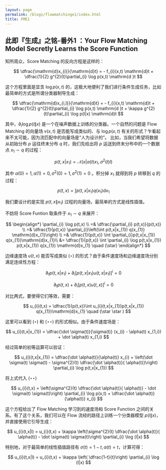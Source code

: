 ```yaml
---
layout: page
permalink: /blogs/flowmatchinge1/index.html
title: FME1
---
```


## 此即『生成』之铭-番外1 ：Your Flow Matching Model Secretly Learns the Score Function


知所周众，Score Matching 的反向方程是这样的：

$$
\dfrac{\mathrm{d}x_{i}}{\mathrm{d}t} = - f_{i}(x,t)  \mathrm{d}t +  \dfrac{1}{2} g^{2}(t)\partial_{i} \log p(x,t) \mathrm{d }t 
$$

这个方程里面是显含 $\log p(x,t)$ 的，这极大地便利了我们进行条件生成任务，比如最简单的方式是所谓分类器制导生成：

$$
\dfrac{\mathrm{d}x_{i,l}}{\mathrm{d}t} = - f_{i}(x,t)  \mathrm{d}t +  \dfrac{1}{2} g^{2}(t)\partial_{i} \log p(x,t) \mathrm{d }t  + \kappa g^{2}(t)\partial_{i} \log p(l|x) \mathrm{d}t
$$

其中，$\partial_{i} \log p(l\|x)$ 是一个在噪声数据上训练的分类器。一个自然的问题是 Flow Matching 的向量场 $v(x,t)$ 是否能写成类似的、与 $\log p(x,t)$ 有关的形式？乍看起来不太可能，因为流匹配中的向量场是“人为设计的”。 比如，当我们希望将数据从初始分布 $p$ 运往终末分布 $q$ 时，我们先给出将 $p$ 运送到终末分布中的一个数据点 $x_{1} \sim q$ 的过程：

$$
p(t,x|x_{1}) = \mathcal{N}(x|\alpha(t) x_{1} , \sigma^{2}(t) I)
$$

其中 $\alpha (0)=1,\alpha (1)=0,\sigma^{2} (0)=1,\sigma^{2} (1)=0$ 。积分掉 $x_{1}$ 就得到将 $p$ 转移到 $q$ 的过程：

$$
p(t,x) = \int p(t,x|x_{1})q(x_{1})  \mathrm{d}x_{1}
$$

我们要设计的是实现 $p(t,x\|x_{1})$ 过程的向量场，最简单的方式是线性插值。

不妨将 Score Funtion 取条件于 $x_{1} \sim q$ 来展开：

$$
\begin{align*}
\partial_{i} \log  p(t,x) \\
=& \dfrac{\partial_{i} p(t,x)}{p(t,x)} \\
=& \dfrac{1}{p(t,x)} \partial_{i}\left(\int p(t,x|x_{1}) q(x_{1}) \mathrm{d}x_{1}\right) \\
=& \dfrac{1}{p(t,x)} \int \partial_{i}p(t,x|x_{1}) q(x_{1})\mathrm{d}x_{1}\\
&= \dfrac{1}{p(t,x)} \int \partial_{i} \log  p(t,x|x_{1})  p(t,x|x_{1}) q(x_{1}) \mathrm{d}x_{1} \quad  (\star)
\end{align*}
$$

边缘速度场 $u(t,x)$ 能否写成类似 $(\star)$ 的形式？由于条件速度场和边缘速度场分别满足连续性方程：

$$
\partial_{t}p(t,x|x_{1}) + \partial_{i} [p(t,x|x_{1}) u(t,x|x_{1})]^{i} = 0
$$

$$
\partial_{t} p(t,x) + \partial_{i}[p(t,x) u(t,x)]^{i} = 0 
$$

对比两式，要使得它们等效，需要：

$$
 u_{i}(t,x) = \dfrac{1}{p(t,x)}\int  u_{i}(t,x|x_{1})p(t,x|x_{1})  q(x_{1})\mathrm{d}x_{1}   \quad (\star \star )
$$

这里可以看到 $(\star )$ 和 $(\star \star)$ 的形式相似。由于条件速度场是：

$$
u_{i}(t,x|x_{1}) = \dfrac{\dot \sigma(t)}{\sigma(t)} (x_{i} - \alpha(t) x_{1,i}) + \dot \alpha(t)  x_{1,i} 
$$

经过简单的初等运算可以验证：

$$
u_{i}(t,x|x_{1}) = \dfrac{\dot \alpha(t)}{\alpha(t)} x_{i} + \left(\dot \sigma(t) \sigma(t) - \sigma^{2}(t)  \dfrac{\dot  \alpha(t)}{ \alpha(t)}\right) \partial_{i} \log  p(t,x|x_{1}) 
$$

将上式代入 $(\star\star)$ 

$$
u_{i}(t,x) = \left(\sigma^{2}(t)  \dfrac{\dot  \alpha(t)}{ \alpha(t)} - \dot \sigma(t) \sigma(t)\right) \partial_{i} \log p(x,t) + \dfrac{\dot \alpha(t)}{\alpha(t)} x_{i}
$$

这个方程给出了 Flow Matching 学习到的速度场和 Score Function 之间的关系。有了这个关系，我们可以在 Flow 流经的路径上训练一个分类器模型 $p(l\|x)$，并直接使用它引导生成：

$$
u_{i}(t,x|l) = u_{i}(t,x) + \kappa \left(\sigma^{2}(t)  \dfrac{\dot  \alpha(t)}{ \alpha(t)} - \dot \sigma(t) \sigma(t)\right) \partial_{i} \log (l|x)
$$

特别地，对于最简单的线性插值路径有 $\sigma (t) =1-t,\alpha (t) = t$，计算可得：

$$
u_{i}(t,x|l) = u_{i}(t,x) + \kappa \left( \dfrac{1-t}{t}\right) \partial_{i} \log (l|x)
$$
